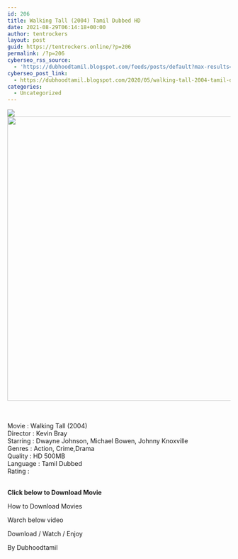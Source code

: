 ```yaml
---
id: 206
title: Walking Tall (2004) Tamil Dubbed HD
date: 2021-08-29T06:14:18+00:00
author: tentrockers
layout: post
guid: https://tentrockers.online/?p=206
permalink: /?p=206
cyberseo_rss_source:
  - 'https://dubhoodtamil.blogspot.com/feeds/posts/default?max-results=150&start-index=301'
cyberseo_post_link:
  - https://dubhoodtamil.blogspot.com/2020/05/walking-tall-2004-tamil-dubbed-hd.html
categories:
  - Uncategorized
---
```

<div class="media_block">
  <img src="https://1.bp.blogspot.com/-ujpI97k2iZk/XsaA3UoGlkI/AAAAAAAABLw/QTO9quGxx6IHl_iMve_hNsjAUDvXU5myACNcBGAsYHQ/s72-c/images%2B%252848%2529.jpeg" class="media_thumbnail" />
</div>

<div dir="ltr" trbidi="on" readability="6.7555555555556">
  <div class="separator">
    <a href="https://1.bp.blogspot.com/-ujpI97k2iZk/XsaA3UoGlkI/AAAAAAAABLw/QTO9quGxx6IHl_iMve_hNsjAUDvXU5myACNcBGAsYHQ/s1600/images%2B%252848%2529.jpeg" imageanchor="1"><img loading="lazy" border="0" data-original-height="554" data-original-width="554" height="640" src="https://1.bp.blogspot.com/-ujpI97k2iZk/XsaA3UoGlkI/AAAAAAAABLw/QTO9quGxx6IHl_iMve_hNsjAUDvXU5myACNcBGAsYHQ/s640/images%2B%252848%2529.jpeg" width="640" /></a>
  </div>
  
  <p>
    <span><br /></span><br /> <span>Movie : Walking Tall (2004)</span><br /><span>Director : Kevin Bray</span><br /><span>Starring : Dwayne Johnson, Michael Bowen, Johnny Knoxville</span><br /><span>Genres : Action, Crime,Drama</span><br /><span>Quality : HD 500MB</span><br /><span>Language : Tamil Dubbed</span><br /><span>Rating :&nbsp;</span><br /><span><br /></span>
  </p>
  
  <p>
    <span><b>Click below to Download Movie</b></span>
  </p>
  
  <p>
    <span>How to Download Movies</span>
  </p>
  
  <p>
    <span>Warch below video</span>
  </p>
  
  <p>
  </p>
  
  <p>
    <span>Download / Watch / Enjoy</span>
  </p>
  
  <p>
    <span>By D</span><span>ubhoodtamil</span>
  </p>
</div>